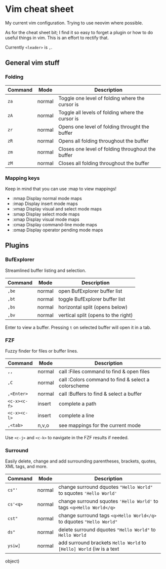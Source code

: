 # Vim cheat sheet

My current vim configuration. Trying to use neovim where possible.

As for the cheat sheet bit; I find it so easy to forget a plugin or how to do
useful things in vim. This is an effort to rectify that.

Currently `<leader>` is `,`.

## General vim stuff

### Folding

Command | Mode   | Description
------- | ----   | -----------
`za`    | normal | Toggle one level of folding where the cursor is
`zA`    | normal | Toggle all levels of folding where the cursor is
`zr`    | normal | Opens one level of folding throught the buffer
`zR`    | normal | Opens all folding throughout the buffer
`zm`    | normal | Closes one level of folding throughout the buffer
`zM`    | normal | Closes all folding throughout the buffer

### Mapping keys

Keep in mind that you can use :map to view mappings!

- :nmap Display normal mode maps
- :imap Display insert mode maps
- :vmap Display visual and select mode maps
- :smap Display select mode maps
- :xmap Display visual mode maps
- :cmap Display command-line mode maps
- :omap Display operator pending mode maps

## Plugins

### BufExplorer

Streamlined buffer listing and selection.

Command | Mode   | Description
------- | ----   | -----------
`,be`   | normal | open BufExplorer buffer list
`,bt`   | normal | toggle BufExplorer buffer list
`,bs`   | normal | horizontal split (opens below)
`,bv`   | normal | vertical split (opens to the right)

Enter to view a buffer. Pressing `t` on selected buffer will open it in a tab.

### FZF

Fuzzy finder for files or buffer lines.

Command      | Mode   | Description
-------      | ----   | -----------
`,,`         | normal | call :Files command to find & open files
`,C`         | normal | call :Colors command to find & select a colorscheme
`,<Enter>`   | normal | call :Buffers to find & select a buffer
`<c-x><c-f>` | insert | complete a path
`<c-x><c-l>` | insert | complete a line
`,<tab>`     | n,v,o  | see mappings for the current mode

Use `<c-j>` and `<c-k>` to navigate in the FZF results if needed.

### Surround

Easily delete, change and add surrounding parentheses, brackets, quotes,
XML tags, and more.

Command  | Mode   | Description
-------  | ----   | -----------
`cs"'`   | normal | change surround dquotes `"Hello World"` to squotes `'Hello World'`
`cs'<q>` | normal | change surround squotes `'Hello World'` to tags `<q>Hello World</q>`
`cst"`   | normal | change surround tags `<q>Hello World</q>` to dquotes `"Hello World"`
`ds"`    | normal | delete surround dquotes `"Hello World"` to `Hello World`
`ysiw]`  | normal | add surround brackets `Hello World` to `[Hello] World` (iw is a text
object)

